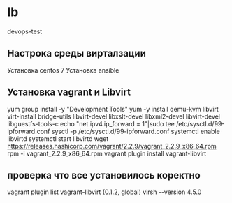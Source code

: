 # lb
devops-test

## Настрока среды вирталзации
Установка centos 7
Установка ansible

## Установка vagrant и Libvirt
yum group install -y "Development Tools"
yum -y install qemu-kvm libvirt virt-install bridge-utils libvirt-devel  libxslt-devel libxml2-devel libvirt-devel libguestfs-tools-c
echo "net.ipv4.ip_forward = 1"|sudo tee /etc/sysctl.d/99-ipforward.conf
sysctl -p /etc/sysctl.d/99-ipforward.conf
systemctl enable libvirtd
systemctl start libvirtd
wget https://releases.hashicorp.com/vagrant/2.2.9/vagrant_2.2.9_x86_64.rpm
rpm -i vagrant_2.2.9_x86_64.rpm
vagrant plugin install vagrant-libvirt

## проверка что все установилось коректно
vagrant plugin list
vagrant-libvirt (0.1.2, global)
virsh --version
4.5.0

